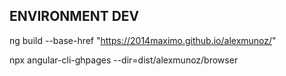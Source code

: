 


## ENVIRONMENT DEV
ng build --base-href "https://2014maximo.github.io/alexmunoz/"

npx angular-cli-ghpages --dir=dist/alexmunoz/browser